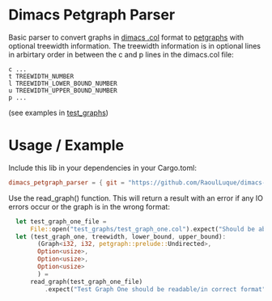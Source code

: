 # Dimacs Petgraph Parser

Basic parser to convert graphs in [dimacs .col](http://lcs.ios.ac.cn/~caisw/Resource/about_DIMACS_graph_format.txt) format to [petgraphs](https://github.com/petgraph/petgraph) with optional treewidth information. The treewidth information is in optional lines in arbirtary order in between the c and p lines in the dimacs.col file:
```
c ...
t TREEWIDTH_NUMBER
l TREEWIDTH_LOWER_BOUND_NUMBER
u TREEWIDTH_UPPER_BOUND_NUMBER
p ...
```
(see examples in [test_graphs](test_graphs))

# Usage / Example

Include this lib in your dependencies in your Cargo.toml: <br>

```toml
dimacs_petgraph_parser = { git = "https://github.com/RaoulLuque/dimacs-petgraph-parser" }
```
Use the read_graph() function. This will return a result with an error if any IO errors occur or the graph is in the wrong format:

```rust
  let test_graph_one_file =
      File::open("test_graphs/test_graph_one.col").expect("Should be able to read file");
  let (test_graph_one, treewidth, lower_bound, upper_bound): 
        (Graph<i32, i32, petgraph::prelude::Undirected>,
        Option<usize>,
        Option<usize>,
        Option<usize>
        ) =
      read_graph(test_graph_one_file)
          .expect("Test Graph One should be readable/in correct format");
```
